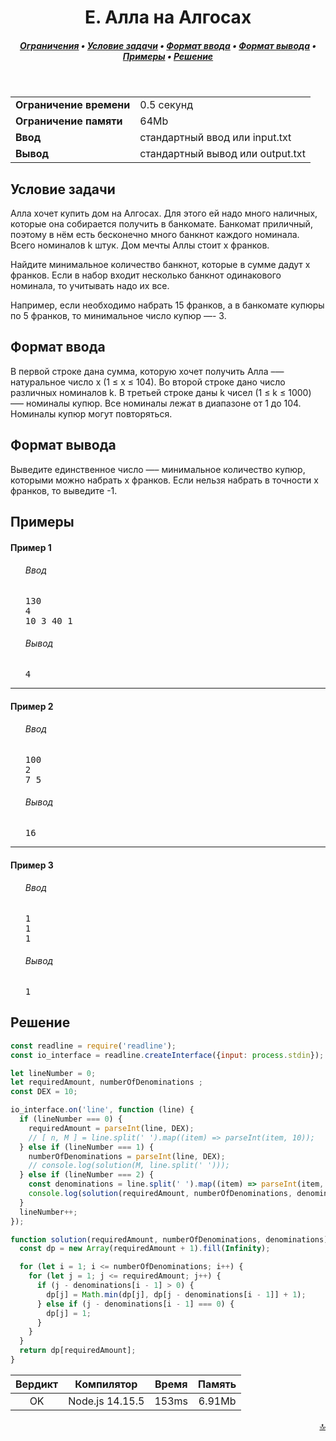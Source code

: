 <h1 align="center">E. Алла на Алгосах</h1>

<h5 align="center">
<a href="#limits">Ограничения</a>
•
<a href="#task">Условие задачи</a>
•
<a href="#input">Формат ввода</a>
•
<a href="#output">Формат вывода</a>
•
<a href="#examples">Примеры</a>
•
<a href="#solution">Решение</a>
</h5>

<br>

<table id="limits">
<tbody>
<tr>
<td>
<b>Ограничение времени</b>
</td>
<td>
0.5 секунд
</td>
</tr>
<tr>
<td>
<b>Ограничение памяти</b>
</td>
<td>
64Mb
</td>
</tr>
<tr>
<td>
<b>Ввод</b>
</td>
<td>
стандартный ввод или input.txt
</td>
</tr>
<tr>
<td>
<b>Вывод</b>
</td>
<td>
стандартный вывод или output.txt
</td>
</tr>
</tbody>
</table>

<h2 id="task">Условие задачи</h2>

Алла хочет купить дом на Алгосах. Для этого ей надо много наличных, которые она собирается получить в банкомате. Банкомат приличный, поэтому в нём есть бесконечно много банкнот каждого номинала. Всего номиналов k штук. Дом мечты Аллы стоит x франков.

Найдите минимальное количество банкнот, которые в сумме дадут x франков. Если в набор входит несколько банкнот одинакового номинала, то учитывать надо их все.

Например, если необходимо набрать 15 франков, а в банкомате купюры по 5 франков, то минимальное число купюр —- 3.

<h2 id="input">Формат ввода</h2>

В первой строке дана сумма, которую хочет получить Алла –— натуральное число x (1 ≤ x ≤ 104). Во второй строке дано число различных номиналов k. В третьей строке даны k чисел (1 ≤ k ≤ 1000) —– номиналы купюр. Все номиналы лежат в диапазоне от 1 до 104. Номиналы купюр могут повторяться.

<h2 id="output">Формат вывода</h2>

Выведите единственное число —– минимальное количество купюр, которыми можно набрать x франков. Если нельзя набрать в точности x франков, то выведите -1.

<h2 id="examples">Примеры</h2>

<h4>Пример 1</h4>
<ul>
<h6>Ввод</h6>
<pre>
130
4
10 3 40 1
</pre>

<h6>Вывод</h6>
<pre>
4
</pre>
</ul>

<hr>

<h4>Пример 2</h4>
<ul>
<h6>Ввод</h6>
<pre>
100
2
7 5
</pre>

<h6>Вывод</h6>
<pre>
16
</pre>
</ul>

<hr>

<h4>Пример 3</h4>
<ul>
<h6>Ввод</h6>
<pre>
1
1
1
</pre>

<h6>Вывод</h6>
<pre>
1
</pre>
</ul>

<h2 id="solution">Решение</h2>

```javascript
const readline = require('readline');
const io_interface = readline.createInterface({input: process.stdin});

let lineNumber = 0;
let requiredAmount, numberOfDenominations ;
const DEX = 10;

io_interface.on('line', function (line) {
  if (lineNumber === 0) {
    requiredAmount = parseInt(line, DEX);
    // [ n, M ] = line.split(' ').map((item) => parseInt(item, 10));
  } else if (lineNumber === 1) {
    numberOfDenominations = parseInt(line, DEX);
    // console.log(solution(M, line.split(' ')));
  } else if (lineNumber === 2) {
    const denominations = line.split(' ').map((item) => parseInt(item, 10));
    console.log(solution(requiredAmount, numberOfDenominations, denominations));
  }
  lineNumber++;
});

function solution(requiredAmount, numberOfDenominations, denominations) {
  const dp = new Array(requiredAmount + 1).fill(Infinity);

  for (let i = 1; i <= numberOfDenominations; i++) {
    for (let j = 1; j <= requiredAmount; j++) {
      if (j - denominations[i - 1] > 0) {
        dp[j] = Math.min(dp[j], dp[j - denominations[i - 1]] + 1);
      } else if (j - denominations[i - 1] === 0) {
        dp[j] = 1;
      }
    }
  }
  return dp[requiredAmount];
}
```
<table>
  <thead>
    <tr>
      <th>Вердикт</th>
      <th>Компилятор</th>
      <th>Время</th>
      <th>Память</th>
    </tr>
  </thead>
  <tbody>
<tr align="center">
<td>OK</td>
<td>Node.js 14.15.5</td>
<td>153ms</td>
<td>6.91Mb</td>
</tr>
  </tbody>
</table>

<p width="100%" align="right"><a href="#">🔝</a></p>
